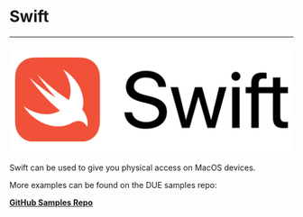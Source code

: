 # Swift

---

![Swift Logo](../images/swift.png)

Swift can be used to give you physical access on MacOS devices.

More examples can be found on the DUE samples repo:

[**GitHub Samples Repo**](https://github.com/ghi-electronics/due-samples/tree/main/Demo/MacOS)

